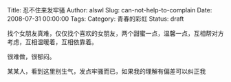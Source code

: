 Title: 忍不住来发牢骚
Author: alswl
Slug: can-not-help-to-complain
Date: 2008-07-31 00:00:00
Tags: 
Category: 青春的彩虹
Status: draft

找个女朋友真难，仅仅找个喜欢的女朋友，两个甜蜜一点，温馨一点，互相帮对方考虑，互相温暖着，互相依靠着。

很难做，很郁闷。

某某人，看到这里别生气，发点牢骚而已，如果我的理解有偏差可以纠正我

